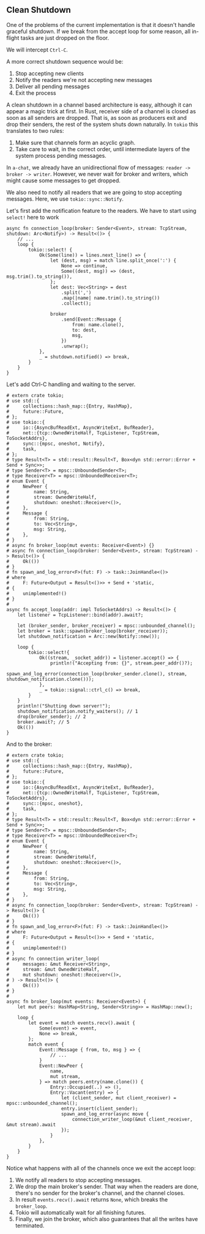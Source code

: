 ## Clean Shutdown

One of the problems of the current implementation is that it doesn't handle graceful shutdown.
If we break from the accept loop for some reason, all in-flight tasks are just dropped on the floor.

We will intercept `Ctrl-C`.

A more correct shutdown sequence would be:

1. Stop accepting new clients
2. Notify the readers we're not accepting new messages
3. Deliver all pending messages
4. Exit the process

A clean shutdown in a channel based architecture is easy, although it can appear a magic trick at first.
In Rust, receiver side of a channel is closed as soon as all senders are dropped.
That is, as soon as producers exit and drop their senders, the rest of the system shuts down naturally.
In `tokio` this translates to two rules:

1. Make sure that channels form an acyclic graph.
2. Take care to wait, in the correct order, until intermediate layers of the system process pending messages.

In `a-chat`, we already have an unidirectional flow of messages: `reader -> broker -> writer`.
However, we never wait for broker and writers, which might cause some messages to get dropped.

We also need to notify all readers that we are going to stop accepting messages. Here, we use `tokio::sync::Notify`.

Let's first add the notification feature to the readers.
We have to start using `select!` here to work 
```rust,ignore
async fn connection_loop(broker: Sender<Event>, stream: TcpStream, shutdown: Arc<Notify>) -> Result<()> {
    // ...
    loop {
        tokio::select! {
            Ok(Some(line)) = lines.next_line() => {
                let (dest, msg) = match line.split_once(':') {
                    None => continue,
                    Some((dest, msg)) => (dest, msg.trim().to_string()),
                };
                let dest: Vec<String> = dest
                    .split(',')
                    .map(|name| name.trim().to_string())
                    .collect();
        
                broker
                    .send(Event::Message {
                        from: name.clone(),
                        to: dest,
                        msg,
                    })
                    .unwrap();
            },
            _ = shutdown.notified() => break,
        }
    }
}
```

Let's add Ctrl-C handling and waiting to the server.

```rust,ignore
# extern crate tokio;
# use std::{
#     collections::hash_map::{Entry, HashMap},
#     future::Future,
# };
# use tokio::{
#     io::{AsyncBufReadExt, AsyncWriteExt, BufReader},
#     net::{tcp::OwnedWriteHalf, TcpListener, TcpStream, ToSocketAddrs},
#     sync::{mpsc, oneshot, Notify},
#     task,
# };
# type Result<T> = std::result::Result<T, Box<dyn std::error::Error + Send + Sync>>;
# type Sender<T> = mpsc::UnboundedSender<T>;
# type Receiver<T> = mpsc::UnboundedReceiver<T>;
# enum Event {
#     NewPeer {
#         name: String,
#         stream: OwnedWriteHalf,
#         shutdown: oneshot::Receiver<()>,
#     },
#     Message {
#         from: String,
#         to: Vec<String>,
#         msg: String,
#     },
# }
# async fn broker_loop(mut events: Receiver<Event>) {}
# async fn connection_loop(broker: Sender<Event>, stream: TcpStream) -> Result<()> {
#     Ok(())
# }
# fn spawn_and_log_error<F>(fut: F) -> task::JoinHandle<()>
# where
#     F: Future<Output = Result<()>> + Send + 'static,
# {
#     unimplemented!()
# }
# 
async fn accept_loop(addr: impl ToSocketAddrs) -> Result<()> {
    let listener = TcpListener::bind(addr).await?;

    let (broker_sender, broker_receiver) = mpsc::unbounded_channel();
    let broker = task::spawn(broker_loop(broker_receiver));
    let shutdown_notification = Arc::new(Notify::new());

    loop {
        tokio::select!{
            Ok((stream, _socket_addr)) = listener.accept() => {
                println!("Accepting from: {}", stream.peer_addr()?);
                spawn_and_log_error(connection_loop(broker_sender.clone(), stream, shutdown_notification.clone()));
            },
            _ = tokio::signal::ctrl_c() => break,
        }
    }
    println!("Shutting down server!");
    shutdown_notification.notify_waiters(); // 1
    drop(broker_sender); // 2
    broker.await?; // 5
    Ok(())
}
```

And to the broker:

```rust,ignore
# extern crate tokio;
# use std::{
#     collections::hash_map::{Entry, HashMap},
#     future::Future,
# };
# use tokio::{
#     io::{AsyncBufReadExt, AsyncWriteExt, BufReader},
#     net::{tcp::OwnedWriteHalf, TcpListener, TcpStream, ToSocketAddrs},
#     sync::{mpsc, oneshot},
#     task,
# };
# type Result<T> = std::result::Result<T, Box<dyn std::error::Error + Send + Sync>>;
# type Sender<T> = mpsc::UnboundedSender<T>;
# type Receiver<T> = mpsc::UnboundedReceiver<T>;
# enum Event {
#     NewPeer {
#         name: String,
#         stream: OwnedWriteHalf,
#         shutdown: oneshot::Receiver<()>,
#     },
#     Message {
#         from: String,
#         to: Vec<String>,
#         msg: String,
#     },
# }
# async fn connection_loop(broker: Sender<Event>, stream: TcpStream) -> Result<()> {
#     Ok(())
# }
# fn spawn_and_log_error<F>(fut: F) -> task::JoinHandle<()>
# where
#     F: Future<Output = Result<()>> + Send + 'static,
# {
#     unimplemented!()
# }
# async fn connection_writer_loop(
#     messages: &mut Receiver<String>,
#     stream: &mut OwnedWriteHalf,
#     mut shutdown: oneshot::Receiver<()>,
# ) -> Result<()> {
#     Ok(())
# }
# 
async fn broker_loop(mut events: Receiver<Event>) {
    let mut peers: HashMap<String, Sender<String>> = HashMap::new();

    loop {
        let event = match events.recv().await {
            Some(event) => event,
            None => break,
        };        
        match event {
            Event::Message { from, to, msg } => {
                // ...
            }
            Event::NewPeer {
                name,
                mut stream,
            } => match peers.entry(name.clone()) {
                Entry::Occupied(..) => (),
                Entry::Vacant(entry) => {
                    let (client_sender, mut client_receiver) = mpsc::unbounded_channel();
                    entry.insert(client_sender);
                    spawn_and_log_error(async move {
                        connection_writer_loop(&mut client_receiver, &mut stream).await
                    });
                }
            },
        }
    }
}
```


Notice what happens with all of the channels once we exit the accept loop:

1. We notify all readers to stop accepting messages.
2. We drop the main broker's sender.
   That way when the readers are done, there's no sender for the broker's channel, and the channel closes.
3. In result `events.recv().await` returns `None`, which breaks the `broker_loop`.
4. Tokio will automatically wait for all finishing futures.
5. Finally, we join the broker, which also guarantees that all the writes have terminated.
